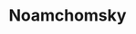 ---
pid: pt53
title: Noamchomsky
location_transcription: Civic Square
coordinates: "[-75.128610144588, 39.966135271658]"
zipcode: '19111'
gen_neighborhood: Northeast Philadelphia
neighborhood: Lawndale,Castor Gardens
outside_phl: 
age: '61'
age_range: 60-69
instagram: 
image_file_name: pt_53.jpg
proposal_transcription: For rationality and human-compassion for all humans.
topic: Unity
topic_summary: '0'
type: Conceptual
keywords_other: compassion
credit: Kevork G. Mahsevejian
image_labels: 
twitter: 
facebook: 
permalink: "/monuments/pt53/"
layout: item-page
---